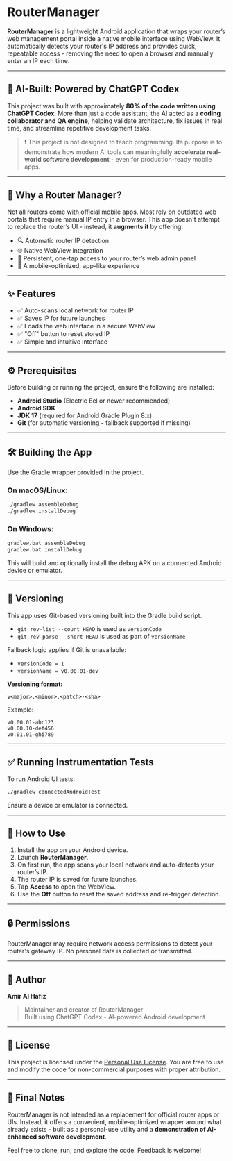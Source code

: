 # RouterManager

**RouterManager** is a lightweight Android application that wraps your router’s web management portal inside a native mobile interface using WebView. It automatically detects your router's IP address and provides quick, repeatable access - removing the need to open a browser and manually enter an IP each time.

---

## 🧠 AI-Built: Powered by ChatGPT Codex

This project was built with approximately **80% of the code written using ChatGPT Codex**. More than just a code assistant, the AI acted as a **coding collaborator and QA engine**, helping validate architecture, fix issues in real time, and streamline repetitive development tasks.

> ❗ This project is not designed to teach programming. Its purpose is to demonstrate how modern AI tools can meaningfully **accelerate real-world software development** - even for production-ready mobile apps.

---

## 🔧 Why a Router Manager?

Not all routers come with official mobile apps. Most rely on outdated web portals that require manual IP entry in a browser. This app doesn't attempt to replace the router’s UI - instead, it **augments it** by offering:

- 🔍 Automatic router IP detection
- 🌐 Native WebView integration
- 🔁 Persistent, one-tap access to your router’s web admin panel
- 📱 A mobile-optimized, app-like experience

---

## ✨ Features

- ✅ Auto-scans local network for router IP
- ✅ Saves IP for future launches
- ✅ Loads the web interface in a secure WebView
- ✅ "Off" button to reset stored IP
- ✅ Simple and intuitive interface

---

## ⚙️ Prerequisites

Before building or running the project, ensure the following are installed:

- **Android Studio** (Electric Eel or newer recommended)
- **Android SDK**
- **JDK 17** (required for Android Gradle Plugin 8.x)
- **Git** (for automatic versioning - fallback supported if missing)

---

## 🛠️ Building the App

Use the Gradle wrapper provided in the project.

### On macOS/Linux:

```bash
./gradlew assembleDebug
./gradlew installDebug
```

### On Windows:

```cmd
gradlew.bat assembleDebug
gradlew.bat installDebug
```

This will build and optionally install the debug APK on a connected Android device or emulator.

---

## 🚦 Versioning

This app uses Git-based versioning built into the Gradle build script.

- `git rev-list --count HEAD` is used as `versionCode`
- `git rev-parse --short HEAD` is used as part of `versionName`

Fallback logic applies if Git is unavailable:

- `versionCode = 1`
- `versionName = v0.00.01-dev`

**Versioning format:**

```
v<major>.<minor>.<patch>-<sha>
```

Example:

```
v0.00.01-abc123
v0.00.10-def456
v0.01.01-ghi789
```

---

## ✅ Running Instrumentation Tests

To run Android UI tests:

```bash
./gradlew connectedAndroidTest
```

Ensure a device or emulator is connected.

---

## 📱 How to Use

1. Install the app on your Android device.
2. Launch **RouterManager**.
3. On first run, the app scans your local network and auto-detects your router’s IP.
4. The router IP is saved for future launches.
5. Tap **Access** to open the WebView.
6. Use the **Off** button to reset the saved address and re-trigger detection.

---

## 🔒 Permissions

RouterManager may require network access permissions to detect your router's gateway IP. No personal data is collected or transmitted.

---

## 👤 Author

**Amir Al Hafiz**

> Maintainer and creator of RouterManager  
> Built using ChatGPT Codex - AI-powered Android development

---

## 📄 License

This project is licensed under the [Personal Use License](LICENSE).
You are free to use and modify the code for non-commercial purposes with proper attribution.

---

## 📢 Final Notes

RouterManager is not intended as a replacement for official router apps or UIs. Instead, it offers a convenient, mobile-optimized wrapper around what already exists - built as a personal-use utility and a **demonstration of AI-enhanced software development**.

Feel free to clone, run, and explore the code. Feedback is welcome!
